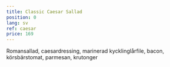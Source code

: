 ```yaml
---
title: Classic Caesar Sallad
position: 0
lang: sv
ref: caesar
price: 169
---
```


Romansallad, caesardressing, marinerad kycklinglårfile, bacon, körsbärstomat, parmesan, krutonger
